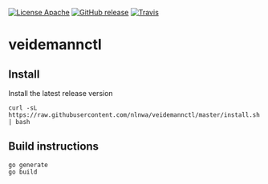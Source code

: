 [![License Apache](https://img.shields.io/github/license/nlnwa/veidemannctl.svg)](https://github.com/nlnwa/veidemannctl/blob/master/LICENSE)
[![GitHub release](https://img.shields.io/github/release/nlnwa/veidemannctl.svg)](https://github.com/nlnwa/veidemannctl/releases/latest)
[![Travis](https://img.shields.io/travis/nlnwa/veidemannctl.svg)](https://travis-ci.org/nlnwa/veidemannctl)

# veidemannctl

## Install
Install the latest release version
```console
curl -sL https://raw.githubusercontent.com/nlnwa/veidemannctl/master/install.sh | bash
```

## Build instructions
```console
go generate
go build
```
